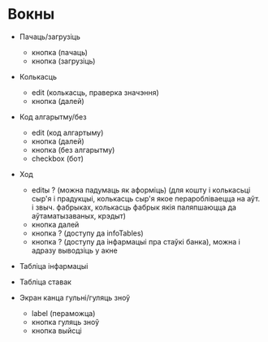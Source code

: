 # Вокны
- Пачаць/загрузіць
  - кнопка (пачаць)
  - кнопка (загрузіць)
- Колькасць
  - edit (колькасць, праверка значэння)
  - кнопка (далей)
- Код алгарытму/без
  - edit (код алгартыму)
  - кнопка (далей)
  - кнопка (без алгарытму)
  - checkbox (бот)
- Ход
  - editы ? (можна падумаць як аформіць) (для кошту і колькасьці сыр'я і прадукцыі, колькасць сыр'я якое пераробліваецца на аўт. і звыч. фабрыках, колькасць фабрык якія паляпшаюцца да аўтаматызаваных, крэдыт)
  - кнопка далей
  - кнопка ? (доступу да infoTables)
  - кнопка ? (доступу да інфармацыі пра стаўкі банка), можна і адразу выводзіць у акне
- Табліца інфармацыі
- Табліца ставак

- Экран канца гульні/гуляць зноў
  - label (пераможца)
  - кнопка гуляць зноў
  - кнопка выйсці

